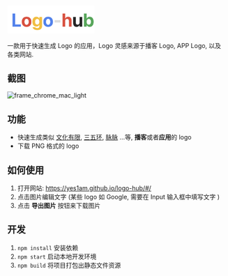 <img width="200px" src="https://raw.githubusercontent.com/yes1am/PicBed/master/img/localhost_3000_logo-hub%20(2).png" />

一款用于快速生成 Logo 的应用，Logo 灵感来源于播客 Logo, APP Logo, 以及各类网站.

## 截图

![frame_chrome_mac_light](https://user-images.githubusercontent.com/25051945/121843492-e9c56580-cd14-11eb-9848-2d5f9b5a32f6.png)

## 功能

- 快速生成类似 [文化有限](https://podcasts.apple.com/us/podcast/%E6%96%87%E5%8C%96%E6%9C%89%E9%99%90fm/id1482731836), [三五环](https://podcasts.apple.com/us/podcast/%E4%B8%89%E4%BA%94%E7%8E%AF/id1475113228), [脉脉](https://apps.apple.com/cn/app/id718659370) ...等, **播客**或者**应用**的 logo
- 下载 PNG 格式的 logo

## 如何使用

1. 打开网站: https://yes1am.github.io/logo-hub/#/
2. 点击图片编辑文字 (某些 logo 如 Google, 需要在 Input 输入框中填写文字 )
3. 点击 **导出图片** 按钮来下载图片

## 开发
1. `npm install` 安装依赖
2. `npm start` 启动本地开发环境
3. `npm build` 将项目打包出静态文件资源
